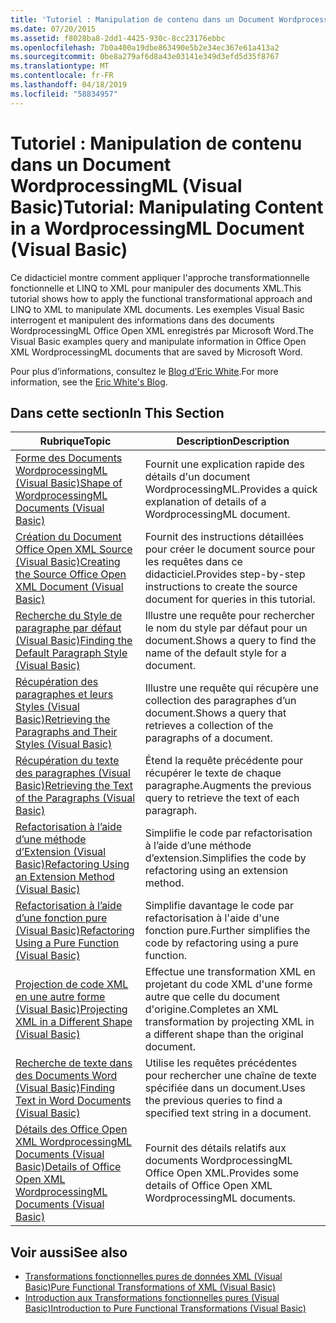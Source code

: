 ```yaml
---
title: 'Tutoriel : Manipulation de contenu dans un Document WordprocessingML (Visual Basic)'
ms.date: 07/20/2015
ms.assetid: f8028ba8-2dd1-4425-930c-8cc23176ebbc
ms.openlocfilehash: 7b0a400a19dbe863490e5b2e34ec367e61a413a2
ms.sourcegitcommit: 0be8a279af6d8a43e03141e349d3efd5d35f8767
ms.translationtype: MT
ms.contentlocale: fr-FR
ms.lasthandoff: 04/18/2019
ms.locfileid: "58834957"
---
```

# <a name="tutorial-manipulating-content-in-a-wordprocessingml-document-visual-basic"></a><span data-ttu-id="a34d5-102">Tutoriel : Manipulation de contenu dans un Document WordprocessingML (Visual Basic)</span><span class="sxs-lookup"><span data-stu-id="a34d5-102">Tutorial: Manipulating Content in a WordprocessingML Document (Visual Basic)</span></span>
<span data-ttu-id="a34d5-103">Ce didacticiel montre comment appliquer l'approche transformationnelle fonctionnelle et LINQ to XML pour manipuler des documents XML.</span><span class="sxs-lookup"><span data-stu-id="a34d5-103">This tutorial shows how to apply the functional transformational approach and LINQ to XML to manipulate XML documents.</span></span> <span data-ttu-id="a34d5-104">Les exemples Visual Basic interrogent et manipulent des informations dans des documents WordprocessingML Office Open XML enregistrés par Microsoft Word.</span><span class="sxs-lookup"><span data-stu-id="a34d5-104">The Visual Basic examples query and manipulate information in Office Open XML WordprocessingML documents that are saved by Microsoft Word.</span></span>  
  
 <span data-ttu-id="a34d5-105">Pour plus d’informations, consultez le [Blog d’Eric White](http://www.ericwhite.com).</span><span class="sxs-lookup"><span data-stu-id="a34d5-105">For more information, see the [Eric White's Blog](http://www.ericwhite.com).</span></span>  
  
## <a name="in-this-section"></a><span data-ttu-id="a34d5-106">Dans cette section</span><span class="sxs-lookup"><span data-stu-id="a34d5-106">In This Section</span></span>  
  
|<span data-ttu-id="a34d5-107">Rubrique</span><span class="sxs-lookup"><span data-stu-id="a34d5-107">Topic</span></span>|<span data-ttu-id="a34d5-108">Description</span><span class="sxs-lookup"><span data-stu-id="a34d5-108">Description</span></span>|  
|-----------|-----------------|  
|[<span data-ttu-id="a34d5-109">Forme des Documents WordprocessingML (Visual Basic)</span><span class="sxs-lookup"><span data-stu-id="a34d5-109">Shape of WordprocessingML Documents (Visual Basic)</span></span>](../../../../visual-basic/programming-guide/concepts/linq/shape-of-wordprocessingml-documents.md)|<span data-ttu-id="a34d5-110">Fournit une explication rapide des détails d'un document WordprocessingML.</span><span class="sxs-lookup"><span data-stu-id="a34d5-110">Provides a quick explanation of details of a WordprocessingML document.</span></span>|  
|[<span data-ttu-id="a34d5-111">Création du Document Office Open XML Source (Visual Basic)</span><span class="sxs-lookup"><span data-stu-id="a34d5-111">Creating the Source Office Open XML Document (Visual Basic)</span></span>](../../../../visual-basic/programming-guide/concepts/linq/creating-the-source-office-open-xml-document.md)|<span data-ttu-id="a34d5-112">Fournit des instructions détaillées pour créer le document source pour les requêtes dans ce didacticiel.</span><span class="sxs-lookup"><span data-stu-id="a34d5-112">Provides step-by-step instructions to create the source document for queries in this tutorial.</span></span>|  
|[<span data-ttu-id="a34d5-113">Recherche du Style de paragraphe par défaut (Visual Basic)</span><span class="sxs-lookup"><span data-stu-id="a34d5-113">Finding the Default Paragraph Style (Visual Basic)</span></span>](../../../../visual-basic/programming-guide/concepts/linq/finding-the-default-paragraph-style.md)|<span data-ttu-id="a34d5-114">Illustre une requête pour rechercher le nom du style par défaut pour un document.</span><span class="sxs-lookup"><span data-stu-id="a34d5-114">Shows a query to find the name of the default style for a document.</span></span>|  
|[<span data-ttu-id="a34d5-115">Récupération des paragraphes et leurs Styles (Visual Basic)</span><span class="sxs-lookup"><span data-stu-id="a34d5-115">Retrieving the Paragraphs and Their Styles (Visual Basic)</span></span>](../../../../visual-basic/programming-guide/concepts/linq/retrieving-the-paragraphs-and-their-styles.md)|<span data-ttu-id="a34d5-116">Illustre une requête qui récupère une collection des paragraphes d’un document.</span><span class="sxs-lookup"><span data-stu-id="a34d5-116">Shows a query that retrieves a collection of the paragraphs of a document.</span></span>|  
|[<span data-ttu-id="a34d5-117">Récupération du texte des paragraphes (Visual Basic)</span><span class="sxs-lookup"><span data-stu-id="a34d5-117">Retrieving the Text of the Paragraphs (Visual Basic)</span></span>](../../../../visual-basic/programming-guide/concepts/linq/retrieving-the-text-of-the-paragraphs.md)|<span data-ttu-id="a34d5-118">Étend la requête précédente pour récupérer le texte de chaque paragraphe.</span><span class="sxs-lookup"><span data-stu-id="a34d5-118">Augments the previous query to retrieve the text of each paragraph.</span></span>|  
|[<span data-ttu-id="a34d5-119">Refactorisation à l’aide d’une méthode d’Extension (Visual Basic)</span><span class="sxs-lookup"><span data-stu-id="a34d5-119">Refactoring Using an Extension Method (Visual Basic)</span></span>](../../../../visual-basic/programming-guide/concepts/linq/refactoring-using-an-extension-method.md)|<span data-ttu-id="a34d5-120">Simplifie le code par refactorisation à l’aide d’une méthode d’extension.</span><span class="sxs-lookup"><span data-stu-id="a34d5-120">Simplifies the code by refactoring using an extension method.</span></span>|  
|[<span data-ttu-id="a34d5-121">Refactorisation à l’aide d’une fonction pure (Visual Basic)</span><span class="sxs-lookup"><span data-stu-id="a34d5-121">Refactoring Using a Pure Function (Visual Basic)</span></span>](../../../../visual-basic/programming-guide/concepts/linq/refactoring-using-a-pure-function.md)|<span data-ttu-id="a34d5-122">Simplifie davantage le code par refactorisation à l'aide d'une fonction pure.</span><span class="sxs-lookup"><span data-stu-id="a34d5-122">Further simplifies the code by refactoring using a pure function.</span></span>|  
|[<span data-ttu-id="a34d5-123">Projection de code XML en une autre forme (Visual Basic)</span><span class="sxs-lookup"><span data-stu-id="a34d5-123">Projecting XML in a Different Shape (Visual Basic)</span></span>](../../../../visual-basic/programming-guide/concepts/linq/projecting-xml-in-a-different-shape.md)|<span data-ttu-id="a34d5-124">Effectue une transformation XML en projetant du code XML d'une forme autre que celle du document d'origine.</span><span class="sxs-lookup"><span data-stu-id="a34d5-124">Completes an XML transformation by projecting XML in a different shape than the original document.</span></span>|  
|[<span data-ttu-id="a34d5-125">Recherche de texte dans des Documents Word (Visual Basic)</span><span class="sxs-lookup"><span data-stu-id="a34d5-125">Finding Text in Word Documents (Visual Basic)</span></span>](../../../../visual-basic/programming-guide/concepts/linq/finding-text-in-word-documents.md)|<span data-ttu-id="a34d5-126">Utilise les requêtes précédentes pour rechercher une chaîne de texte spécifiée dans un document.</span><span class="sxs-lookup"><span data-stu-id="a34d5-126">Uses the previous queries to find a specified text string in a document.</span></span>|  
|[<span data-ttu-id="a34d5-127">Détails des Office Open XML WordprocessingML Documents (Visual Basic)</span><span class="sxs-lookup"><span data-stu-id="a34d5-127">Details of Office Open XML WordprocessingML Documents (Visual Basic)</span></span>](../../../../visual-basic/programming-guide/concepts/linq/details-of-office-open-xml-wordprocessingml-documents.md)|<span data-ttu-id="a34d5-128">Fournit des détails relatifs aux documents WordprocessingML Office Open XML.</span><span class="sxs-lookup"><span data-stu-id="a34d5-128">Provides some details of Office Open XML WordprocessingML documents.</span></span>|  
  
## <a name="see-also"></a><span data-ttu-id="a34d5-129">Voir aussi</span><span class="sxs-lookup"><span data-stu-id="a34d5-129">See also</span></span>

- [<span data-ttu-id="a34d5-130">Transformations fonctionnelles pures de données XML (Visual Basic)</span><span class="sxs-lookup"><span data-stu-id="a34d5-130">Pure Functional Transformations of XML (Visual Basic)</span></span>](../../../../visual-basic/programming-guide/concepts/linq/pure-functional-transformations-of-xml.md)
- [<span data-ttu-id="a34d5-131">Introduction aux Transformations fonctionnelles pures (Visual Basic)</span><span class="sxs-lookup"><span data-stu-id="a34d5-131">Introduction to Pure Functional Transformations (Visual Basic)</span></span>](../../../../visual-basic/programming-guide/concepts/linq/introduction-to-pure-functional-transformations.md)
